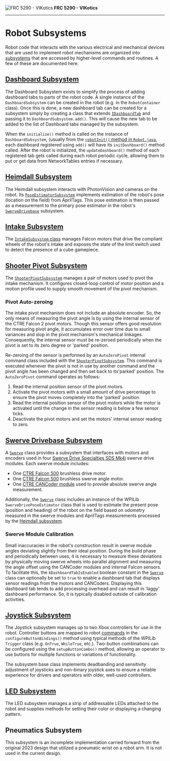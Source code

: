 ![FRC 5290 - VIKotics](../../../../../doc/graphics/5920-vikotics-logo_80x80.png "FRC 5290 - VIKotics")
**FRC 5290 - VIKotics**

---

# Robot Subsystems

Robot code that interacts with the various electrical and mechanical devices
that are used to implement robot mechanisms are organized into
[subsystems](https://docs.wpilib.org/en/stable/docs/software/commandbased/subsystems.html)
that are accessed by higher-level commands and routines.  A few of these are
documented here.

## [Dashboard Subsystem](./Dashboard/)

The Dashboard Subsystem exists to simplify the process of adding dashboard tabs
to parts of the robot code.  A single instance of the `DashboardSubsystem` can
be created in the robot (e.g. in the `RobotContainer` class).  Once this is
done, a new dashboard tab can be created for a subsystem simply by creating a
class that extends [`IDashboardTab`](Dashboard/IDashboardTab.java) and passing
it to `DashboardSubsystem.add()`.  This will cause the new tab to be added to
the list of Dashboard tabs managed by the subsystem.

When the `initialize()` method is called on the instance of `DashboardSubsystem`,
(usually from the [`robotInit()` method in `Robot.java`](../Robot.java), each
dashboard registered using `add()` will have its `initDashboard()` method called.
After the robot is initialized, the `updateDashboard()` method of each
registered tab gets called during each robot periodic cycle, allowing them to
put or get data from NetworkTables entries if necessary.

## [Heimdall Subsystem](./Heimdall/)

The Heimdall subsystem interacts with PhotonVision and cameras on the robot.
Its [`PoseEstimatorSubsystem`](Heimdall/PoseEstimatorSubsystem.java) implements
estimation of the robot's pose (location on the field) from AprilTags.  This
pose estimation is then passed as a measurement to the primary pose estimator
in the robot's [`SwerveDrivebase`](SwerveDrivebase/Swerve.java) subsystem.

## [Intake Subsystem](./Intake/)

The [`IntakeSubsystem` class](Intake/IntakeSubsystem.java) manages Falcon motors
that drive the compliant wheels of the robot's intake and exposes the state of
the limit switch used to detect the presence of a cube gamepiece.

## [Shooter Pivot Subsystem](./ShooterPivot/)

The [`ShooterPivotSubsystem`](./ShooterPivot/ShooterPivotSubsystem.java) manages
a pair of motors used to pivot the intake mechanism.  It configures closed-loop
control of motor position and a motion profile used to supply smooth movement of
the pivot mechanism.

### Pivot Auto-zeroing

The intake pivot mechanism does not include an absolute encoder.  So, the only
means of measuring the pivot angle is by using the internal sensor of the CTRE
Falcon 2 pivot motors.  Though this sensor offers good resolution for measuring
pivot angle, it accumulates error over time due to small variances and slop
in the pivot mechanism's mechanical linkages.  Consequently, the internal sensor
must be re-zeroed periodically when the pivot is set to its zero degree or
'parked' position.

Re-zeroing of the sensor is performed by an `AutoZeroPivot` internal command
class included with the [`ShooterPivotSubsystem`](./ShooterPivot/ShooterPivotSubsystem.java).
This command is executed whenever the pivot is not in use by another command and
the pivot angle has been changed and then set back to its'parked' position.  The
`AutoZeroPivot` command operates as follows:

1. Read the internal position sensor of the pivot motors.
2. Activate the pivot motors with a small amount of drive percentage to ensure
the pivot moves completely into the 'parked' position.
3. Read the internal position sensor of the pivot motors while the motor is
activated until the change in the sensor reading is below a few sensor ticks.
4. Deactivate the pivot motors and set the motors' internal sensor reading to
zero.

## [Swerve Drivebase Subsystem](./SwerveDrivebase/)

A [`Swerve`](./SwerveDrivebase/Swerve.java) class provides a subsystem that
interfaces with motors and encoders used in four
[Swerve Drive Specialties SDS Mk4i](https://www.swervedrivespecialties.com/products/mk4i-swerve-module)
swerve drive modules.  Each swerve module includes:

* One [CTRE Falcon 500](https://store.ctr-electronics.com/falcon-500-powered-by-talon-fx/)
brushless drive motor.
* One [CTRE Falcon 500](https://store.ctr-electronics.com/falcon-500-powered-by-talon-fx/)
brushless swerve angle motor.
* One [CTRE CANCoder module](https://store.ctr-electronics.com/cancoder/) used
to provide absolute swerve angle measurement.

Additionally, the [`Swerve`](./SwerveDrivebase/Swerve.java) class includes an
instance of the WPILib `SwerveDrivePoseEstimator` class that is used to estimate
the present pose (position and heading) of the robot on the field based on
odometry measured in the swerve modules and AprilTags measurements processed by
the [Heimdall subsystem](./Heimdall/PoseEstimatorSubsystem.java).

### Swerve Module Calibration

Small inaccuracies in the robot's construction result in swerve module angles
deviating slightly from their ideal position.  During the build phase and
periodically between uses, it is necessary to measure these deviations by
physically moving swerve wheels into parallel alignment and measuring the angle
offset using the CANCoder modules and internal Falcon sensors.  To facilitate
this, the `kDashboardTabIsEnabled` boolean constant in the
[`Swerve`](./SwerveDrivebase/Swerve.java) class can optionally be set to `true`
to enable a dashboard tab that displays sensor readings from the motors and
CANCoders.  Displaying this dashboard tab tends to add processing overhead and
can result in 'laggy' dashboard performance.  So, it is typically disabled
outside of calibration activities.

## [Joystick Subsystem](./JoystickSubsystem.java)

The Joystick subsystem manages up to two Xbox controllers for use in the robot.
Controller buttons are mapped to robot [commands](../commands/commands.md) in
the `configureButtonBindings()` method using typical methods of the WPILib
`Trigger` class (e.g. `OnTrue`, `WhileTrue`, etc.).  Two-button combinations can
be configured using the `setupButtonCombo()` method, allowing an operator to
use buttons for multiple functions or variations of functionality.

The subsystem base class implements deadbanding and sensitivity adjustment of
joysticks and non-binary joystick axes to ensure a reliable experience for
drivers and operators with older, well-used controllers.

## [LED Subsystem](./LEDs.java)

The LED subsystem manages a strip of addressable LEDs attached to the robot and
supplies methods for setting their color or displaying a changing pattern.

## Pneumatics Subsystem

This subsystem is an incomplete implementation carried forward from the original
2023 design that utilized a pneumatic wrist on a robot arm.  It is not used in
the current design.
